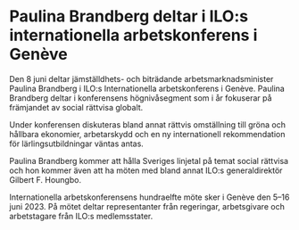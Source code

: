 # Paulina Brandberg deltar i ILO:s internationella arbetskonferens i Genève

Den 8 juni deltar jämställdhets- och biträdande arbetsmarknadsminister Paulina Brandberg i ILO:s Internationella arbetskonferens i Genève. Paulina Brandberg deltar i konferensens högnivåsegment som i år fokuserar på främjandet av social rättvisa globalt.

Under konferensen diskuteras bland annat rättvis omställning till gröna och hållbara ekonomier, arbetarskydd och en ny internationell rekommendation för lärlingsutbildningar väntas antas.

Paulina Brandberg kommer att hålla Sveriges linjetal på temat social rättvisa och hon kommer även att ha möten med bland annat ILO:s generaldirektör Gilbert F. Houngbo.

Internationella arbetskonferensens hundraelfte möte sker i Genève den 5–16 juni 2023. På mötet deltar representanter från regeringar, arbetsgivare och arbetstagare från ILO:s medlemsstater.
